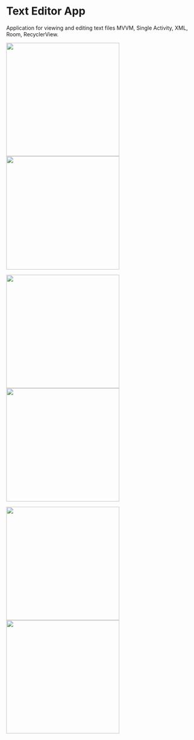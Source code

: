 # Text Editor App
Application for viewing and editing text files
MVVM, Single Activity, XML, Room, RecyclerView.


<img src="https://github.com/kytomin/text-editor-app/raw/main/images/1.png" width="300">        <img src="https://github.com/kytomin/text-editor-app/raw/main/images/2.png" width="300">

<img src="https://github.com/kytomin/text-editor-app/raw/main/images/3.png" width="300">        <img src="https://github.com/kytomin/text-editor-app/raw/main/images/4.png" width="300">

<img src="https://github.com/kytomin/text-editor-app/raw/main/images/5.png" width="300">        <img src="https://github.com/kytomin/text-editor-app/raw/main/images/6.png" width="300">
